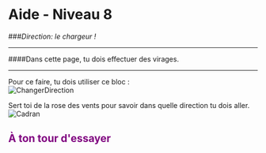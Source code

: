 # Aide - Niveau 8
###_Direction: le chargeur !_

---

####Dans cette page, tu dois effectuer des virages.

---

Pour ce faire, tu dois utiliser ce bloc : <br>
![ChangerDirection][bloc_changer_direction]<br>

Sert toi de la rose des vents pour savoir dans quelle direction tu dois aller.<br>
![Cadran][cadran]<br>

## <span style="color: #800080">À ton tour d'essayer</span>

[bloc_changer_direction]: img/carte_changer_direction.png
[cadran]: img/carte_cadran.png
